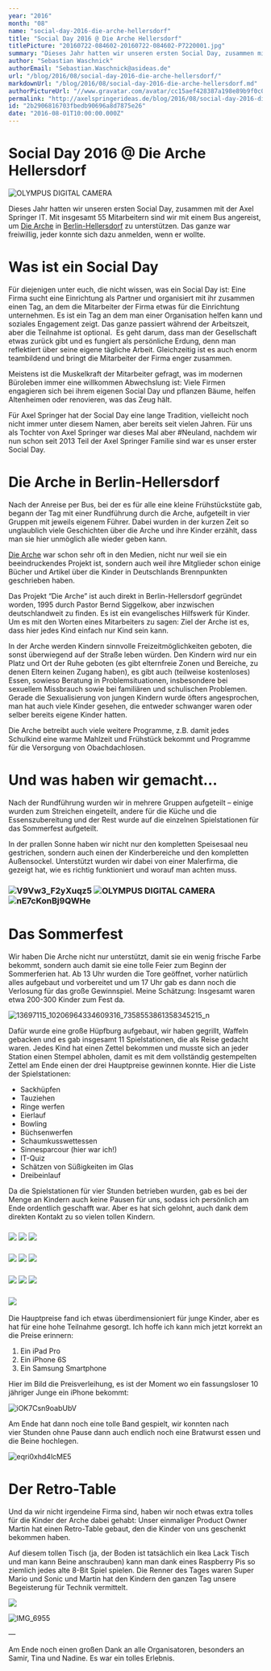 ```yaml
---
year: "2016"
month: "08"
name: "social-day-2016-die-arche-hellersdorf"
title: "Social Day 2016 @ Die Arche Hellersdorf"
titlePicture: "20160722-084602-20160722-084602-P7220001.jpg"
summary: "Dieses Jahr hatten wir unseren ersten Social Day, zusammen mit der Axel Springer IT. Mit insgesamt 55 Mitarbeitern sind wir mit einem Bus angereist, um Die Arche in Berlin-Hellersdorf zu unterstützen. Das ganze war freiwillig, jeder konnte sich dazu anmelden, wenn er wollte."
author: "Sebastian Waschnick"
authorEmail: "Sebastian.Waschnick@asideas.de"
url: "/blog/2016/08/social-day-2016-die-arche-hellersdorf/"
markdownUrl: "/blog/2016/08/social-day-2016-die-arche-hellersdorf.md"
authorPictureUrl: "//www.gravatar.com/avatar/cc15aef428387a198e89b9f0c0c1a965"
permalink: "http://axelspringerideas.de/blog/2016/08/social-day-2016-die-arche-hellersdorf/"
id: "2b2906816703fbedb90696a8d7875e26"
date: "2016-08-01T10:00:00.000Z"
---
```

Social Day 2016 @ Die Arche Hellersdorf
=======================================

![OLYMPUS DIGITAL CAMERA](20160722-084602-20160722-084602-P7220001.jpg)

Dieses Jahr hatten wir unseren ersten Social Day, zusammen mit der Axel Springer IT. Mit insgesamt 55 Mitarbeitern sind wir mit einem Bus angereist, um [Die Arche](https://de.wikipedia.org/wiki/Die_Arche_%E2%80%93_Christliches_Kinder-_und_Jugendwerk) in [Berlin-Hellersdorf](http://kinderprojekt-arche.eu/standorte/berlin-hellersdorf) zu unterstützen. Das ganze war freiwillig, jeder konnte sich dazu anmelden, wenn er wollte.

Was ist ein Social Day
======================

Für diejenigen unter euch, die nicht wissen, was ein Social Day ist: Eine Firma sucht eine Einrichtung als Partner und organisiert mit ihr zusammen einen Tag, an dem die Mitarbeiter der Firma etwas für die Einrichtung unternehmen. Es ist ein Tag an dem man einer Organisation helfen kann und soziales Engagement zeigt. Das ganze passiert während der Arbeitszeit, aber die Teilnahme ist optional.  Es geht darum, dass man der Gesellschaft etwas zurück gibt und es fungiert als persönliche Erdung, denn man reflektiert über seine eigene tägliche Arbeit. Gleichzeitig ist es auch enorm teambildend und bringt die Mitarbeiter der Firma enger zusammen.

Meistens ist die Muskelkraft der Mitarbeiter gefragt, was im modernen Büroleben immer eine willkommen Abwechslung ist: Viele Firmen engagieren sich bei ihrem eigenen Social Day und pflanzen Bäume, helfen Altenheimen oder renovieren, was das Zeug hält.

Für Axel Springer hat der Social Day eine lange Tradition, vielleicht noch nicht immer unter diesem Namen, aber bereits seit vielen Jahren. Für uns als Tochter von Axel Springer war dieses Mal aber #Neuland, nachdem wir nun schon seit 2013 Teil der Axel Springer Familie sind war es unser erster Social Day.

Die Arche in Berlin-Hellersdorf
===============================

Nach der Anreise per Bus, bei der es für alle eine kleine Frühstückstüte gab, begann der Tag mit einer Rundführung durch die Arche, aufgeteilt in vier Gruppen mit jeweils eigenem Führer. Dabei wurden in der kurzen Zeit so unglaublich viele Geschichten über die Arche und ihre Kinder erzählt, dass man sie hier unmöglich alle wieder geben kann.

[Die Arche](http://kinderprojekt-arche.eu/standorte/berlin-hellersdorf) war schon sehr oft in den Medien, nicht nur weil sie ein beeindruckendes Projekt ist, sondern auch weil ihre Mitglieder schon einige Bücher und Artikel über die Kinder in Deutschlands Brennpunkten geschrieben haben.

Das Projekt “Die Arche” ist auch direkt in Berlin-Hellersdorf gegründet worden, 1995 durch Pastor Bernd Siggelkow, aber inzwischen deutschlandweit zu finden. Es ist ein evangelisches Hilfswerk für Kinder. Um es mit den Worten eines Mitarbeiters zu sagen: Ziel der Arche ist es, dass hier jedes Kind einfach nur Kind sein kann.

In der Arche werden Kindern sinnvolle Freizeitmöglichkeiten geboten, die sonst überwiegend auf der Straße leben würden. Den Kindern wird nur ein Platz und Ort der Ruhe geboten (es gibt elternfreie Zonen und Bereiche, zu denen Eltern keinen Zugang haben), es gibt auch (teilweise kostenloses) Essen, sowieso Beratung in Problemsituationen, insbesondere bei sexuellem Missbrauch sowie bei familiären und schulischen Problemen. Gerade die Sexualisierung von jungen Kindern wurde öfters angesprochen, man hat auch viele Kinder gesehen, die entweder schwanger waren oder selber bereits eigene Kinder hatten.

Die Arche betreibt auch viele weitere Programme, z.B. damit jedes Schulkind eine warme Mahlzeit und Frühstück bekommt und Programme für die Versorgung von Obachdachlosen.

Und was haben wir gemacht…
==========================

Nach der Rundführung wurden wir in mehrere Gruppen aufgeteilt – einige wurden zum Streichen eingeteilt, andere für die Küche und die Essenszubereitung und der Rest wurde auf die einzelnen Spielstationen für das Sommerfest aufgeteilt.

In der prallen Sonne haben wir nicht nur den kompletten Speisesaal neu gestrichen, sondern auch einen der Kinderbereiche und den kompletten Außensockel. Unterstützt wurden wir dabei von einer Malerfirma, die gezeigt hat, wie es richtig funktioniert und worauf man achten muss.

### ![V9Vw3_F2yXuqz5](V9Vw3_F2yXuqz5.jpg) ![OLYMPUS DIGITAL CAMERA](20160722-115425-20160722-115425-P7220155.jpg) ![nE7cKonBj9QWHe](nE7cKonBj9QWHe.jpg)

Das Sommerfest
==============

Wir haben Die Arche nicht nur unterstützt, damit sie ein wenig frische Farbe bekommt, sondern auch damit sie eine tolle Feier zum Beginn der Sommerferien hat. Ab 13 Uhr wurden die Tore geöffnet, vorher natürlich alles aufgebaut und vorbereitet und um 17 Uhr gab es dann noch die Verlosung für das große Gewinnspiel. Meine Schätzung: Insgesamt waren etwa 200-300 Kinder zum Fest da.

![13697115_10206964334609316_7358553861358345215_n](13697115_10206964334609316_7358553861358345215_n.jpg)

Dafür wurde eine große Hüpfburg aufgebaut, wir haben gegrillt, Waffeln gebacken und es gab insgesamt 11 Spielstationen, die als Reise gedacht waren. Jedes Kind hat einen Zettel bekommen und musste sich an jeder Station einen Stempel abholen, damit es mit dem vollständig gestempelten Zettel am Ende einen der drei Hauptpreise gewinnen konnte. Hier die Liste der Spielstationen:

*   Sackhüpfen
*   Tauziehen
*   Ringe werfen
*   Eierlauf
*   Bowling
*   Büchsenwerfen
*   Schaumkusswettessen
*   Sinnesparcour (hier war ich!)
*   IT-Quiz
*   Schätzen von Süßigkeiten im Glas
*   Dreibeinlauf

Da die Spielstationen für vier Stunden betrieben wurden, gab es bei der Menge an Kindern auch keine Pausen für uns, sodass ich persönlich am Ende ordentlich geschafft war. Aber es hat sich gelohnt, auch dank dem direkten Kontakt zu so vielen tollen Kindern.

### ![](8PvjIx7ck3cYhI.jpg) ![](335RbBE3Qit2Jz.jpg) ![](13709858_10206964347009626_179425492231055806_n.jpg)

### ![](sSxrPZmaN3_l2I.jpg) ![](lqGY03sbQeuJHU.jpg) ![](LriDyhFpNqMKFg.jpg)

### ![](IG_EBjK6AE1hTW.jpg) ![](IMG_4997.jpg) ![](hDlwinJdIWuyeH.jpg)

### ![](h8_m7YL8D2vQqj.jpg)

Die Hauptpreise fand ich etwas überdimensioniert für junge Kinder, aber es hat für eine hohe Teilnahme gesorgt. Ich hoffe ich kann mich jetzt korrekt an die Preise erinnern:

1.  Ein iPad Pro
2.  Ein iPhone 6S
3.  Ein Samsung Smartphone

Hier im Bild die Preisverleihung, es ist der Moment wo ein fassungsloser 10 jähriger Junge ein iPhone bekommt:

![iOK7Csn9oabUbV](iOK7Csn9oabUbV.jpg)

Am Ende hat dann noch eine tolle Band gespielt, wir konnten nach vier Stunden ohne Pause dann auch endlich noch eine Bratwurst essen und die Beine hochlegen.

![eqri0xhd4lcME5](eqri0xhd4lcME5.jpg)

Der Retro-Table
===============

Und da wir nicht irgendeine Firma sind, haben wir noch etwas extra tolles für die Kinder der Arche dabei gehabt: Unser einmaliger Product Owner Martin hat einen Retro-Table gebaut, den die Kinder von uns geschenkt bekommen haben.

Auf diesem tollen Tisch (ja, der Boden ist tatsächlich ein Ikea Lack Tisch und man kann Beine anschrauben) kann man dank eines Raspberry Pis so ziemlich jedes alte 8-Bit Spiel spielen. Die Renner des Tages waren Super Mario und Sonic und Martin hat den Kindern den ganzen Tag unsere Begeisterung für Technik vermittelt.

![](20160722-115035-20160722-115035-P7220135.jpg)

![IMG_6955](IMG_6955.jpg)

—

Am Ende noch einen großen Dank an alle Organisatoren, besonders an Samir, Tina und Nadine. Es war ein tolles Erlebnis.